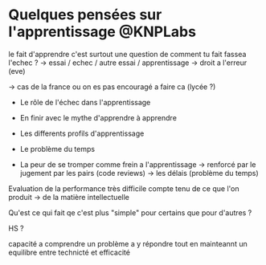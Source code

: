 # Quelques pensées sur l'apprentissage @KNPLabs


le fait d'apprendre c'est surtout une question de comment tu fait fassea l'echec ?
-> essai / echec / autre essai / apprentissage
-> droit a l'erreur (eve)

-> cas de la france ou on es pas encouragé a faire ca (lycée ?)

- Le rôle de l'échec dans l'apprentissage

- En finir avec le mythe d'apprendre à apprendre

- Les differents profils d'apprentissage

- Le problème du temps

- La peur de se tromper comme frein a l'apprentissage
-> renforcé par le jugement par les pairs (code reviews)
-> les délais (problème du temps)

Evaluation de la performance très difficile compte tenu de ce que l'on produit
-> de la matière intellectuelle

Qu'est ce qui fait qe c'est plus "simple" pour certains que pour d'autres ?

HS ?

capacité a comprendre un problème
a y répondre
tout en mainteannt un equilibre entre technicté et efficacité
